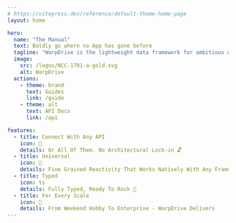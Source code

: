 ```yaml
---
# https://vitepress.dev/reference/default-theme-home-page
layout: home

hero:
  name: "The Manual"
  text: Boldly go where no App has gone before
  tagline: "WarpDrive is the lightweight data framework for ambitious web applications — universal, typed, reactive, and ready to scale."
  image:
    src: /logos/NCC-1701-a-gold.svg
    alt: WarpDrive
  actions:
    - theme: brand
      text: Guides
      link: /guide
    - theme: alt
      text: API Docs
      link: /api

features:
  - title: Connect With Any API
    icon: 🧩
    details: Or All Of Them. No Architectural Lock-in 🔓
  - title: Universal
    icon: 🌌
    details: Fine Grained Reactivity That Works Natively With Any Framework Or Library
  - title: Typed
    icon: ts
    details: Fully Typed, Ready To Rock 💚 
  - title: For Every Scale
    icon: 🚀
    details: From Weekend Hobby To Enterprise - WarpDrive Delivers
---
```


